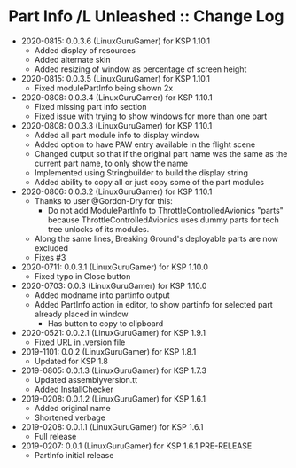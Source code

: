 # Part Info /L Unleashed :: Change Log

* 2020-0815: 0.0.3.6 (LinuxGuruGamer) for KSP 1.10.1
	+ Added display of resources
	+ Added alternate skin
	+ Added resizing of window as percentage of screen height
* 2020-0815: 0.0.3.5 (LinuxGuruGamer) for KSP 1.10.1
	+ Fixed modulePartInfo being shown 2x
* 2020-0808: 0.0.3.4 (LinuxGuruGamer) for KSP 1.10.1
	+ Fixed missing part info section
	+ Fixed issue with trying to show windows for more than one part
* 2020-0808: 0.0.3.3 (LinuxGuruGamer) for KSP 1.10.1
	+ Added all part module info to display window
	+ Added option to have PAW entry available in the flight scene
	+ Changed output so that if the original part name was the same as the current part name, to only show the name
	+ Implemented using Stringbuilder to build the display string
	+ Added ability to copy all or just copy some of the part modules
* 2020-0806: 0.0.3.2 (LinuxGuruGamer) for KSP 1.10.1
	+ Thanks to user @Gordon-Dry for this:
		- Do not add ModulePartInfo to ThrottleControlledAvionics "parts" because ThrottleControlledAvionics uses dummy parts for tech tree unlocks of its modules.
	+ Along the same lines, Breaking Ground's deployable parts are now excluded
	+ Fixes #3
* 2020-0711: 0.0.3.1 (LinuxGuruGamer) for KSP 1.10.0
	+ Fixed typo in Close button
* 2020-0703: 0.0.3 (LinuxGuruGamer) for KSP 1.10.0
	+ Added modname into partinfo output
	+ Added PartInfo action in editor, to show partinfo for selected part already placed in window
		- Has button to copy to clipboard
* 2020-0521: 0.0.2.1 (LinuxGuruGamer) for KSP 1.9.1
	+ Fixed URL in .version file
* 2019-1101: 0.0.2 (LinuxGuruGamer) for KSP 1.8.1
	+ Updated for KSP 1.8
* 2019-0805: 0.0.1.3 (LinuxGuruGamer) for KSP 1.7.3
	+ Updated assemblyversion.tt
	+ Added InstallChecker
* 2019-0208: 0.0.1.2 (LinuxGuruGamer) for KSP 1.6.1
	+ Added original name
	+ Shortened verbage
* 2019-0208: 0.0.1.1 (LinuxGuruGamer) for KSP 1.6.1
	+ Full release
* 2019-0207: 0.0.1 (LinuxGuruGamer) for KSP 1.6.1 PRE-RELEASE
	+ PartInfo initial release
